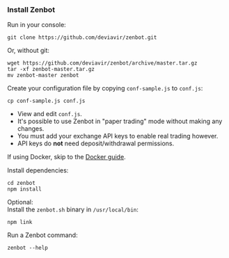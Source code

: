 ### Install Zenbot

Run in your console:

```
git clone https://github.com/deviavir/zenbot.git
```

Or, without git:

```
wget https://github.com/deviavir/zenbot/archive/master.tar.gz
tar -xf zenbot-master.tar.gz
mv zenbot-master zenbot
```

Create your configuration file by copying `conf-sample.js` to `conf.js`:

```
cp conf-sample.js conf.js
```

- View and edit `conf.js`.
- It's possible to use Zenbot in "paper trading" mode without making any changes.
- You must add your exchange API keys to enable real trading however.
- API keys do **not** need deposit/withdrawal permissions.

If using Docker, skip to the [Docker guide](docker.md).

Install dependencies:

```
cd zenbot
npm install
```

Optional:  
Install the `zenbot.sh` binary in `/usr/local/bin`:

```
npm link
```

Run a Zenbot command:

```
zenbot --help
```
